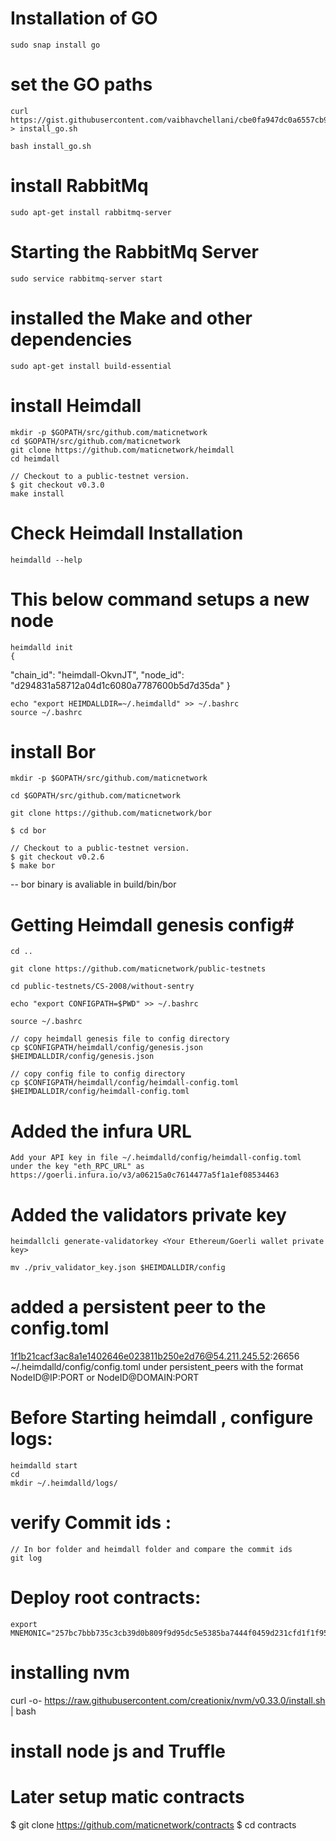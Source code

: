 # Installation of GO 

	sudo snap install go

# set the GO paths
	curl https://gist.githubusercontent.com/vaibhavchellani/cbe0fa947dc0a6557cb9583d081ff8ce/raw/d47b3df14ccffdd7a965e44c39fb5ec235360166/new.sh > install_go.sh

	bash install_go.sh

# install RabbitMq

	sudo apt-get install rabbitmq-server


# Starting the RabbitMq Server

	sudo service rabbitmq-server start

# installed the Make and other dependencies 

	sudo apt-get install build-essential

# install Heimdall

	mkdir -p $GOPATH/src/github.com/maticnetwork
	cd $GOPATH/src/github.com/maticnetwork
	git clone https://github.com/maticnetwork/heimdall
	cd heimdall

	// Checkout to a public-testnet version.
	$ git checkout v0.3.0
	make install

# Check Heimdall Installation 

	heimdalld --help

# This below command setups a new node

	heimdalld init
	{
  "chain_id": "heimdall-OkvnJT",
  "node_id": "d294831a58712a04d1c6080a7787600b5d7d35da"
}

	echo "export HEIMDALLDIR=~/.heimdalld" >> ~/.bashrc
	source ~/.bashrc

# install Bor

	mkdir -p $GOPATH/src/github.com/maticnetwork

	cd $GOPATH/src/github.com/maticnetwork

	git clone https://github.com/maticnetwork/bor

	$ cd bor

	// Checkout to a public-testnet version.
	$ git checkout v0.2.6
	$ make bor

-- bor binary is avaliable in build/bin/bor

# Getting Heimdall genesis config#
	cd ..

	git clone https://github.com/maticnetwork/public-testnets

	cd public-testnets/CS-2008/without-sentry

	echo "export CONFIGPATH=$PWD" >> ~/.bashrc

	source ~/.bashrc

	// copy heimdall genesis file to config directory
	cp $CONFIGPATH/heimdall/config/genesis.json  $HEIMDALLDIR/config/genesis.json

	// copy config file to config directory
	cp $CONFIGPATH/heimdall/config/heimdall-config.toml $HEIMDALLDIR/config/heimdall-config.toml

# Added the infura URL 
	Add your API key in file ~/.heimdalld/config/heimdall-config.toml under the key "eth_RPC_URL" as https://goerli.infura.io/v3/a06215a0c7614477a5f1a1ef08534463

# Added the validators private key
	heimdallcli generate-validatorkey <Your Ethereum/Goerli wallet private key>

	mv ./priv_validator_key.json $HEIMDALLDIR/config

# added a persistent peer to the config.toml
1f1b21cacf3ac8a1e1402646e023811b250e2d76@54.211.245.52:26656
~/.heimdalld/config/config.toml under persistent_peers with the format NodeID@IP:PORT or NodeID@DOMAIN:PORT


# Before Starting heimdall , configure logs:
	heimdalld start
	cd
	mkdir ~/.heimdalld/logs/

# verify Commit ids :
	// In bor folder and heimdall folder and compare the commit ids
	git log 

# Deploy root contracts:
	export MNEMONIC="257bc7bbb735c3cb39d0b809f9d95dc5e5385ba7444f0459d231cfd1f1f954ff"

# installing nvm 

curl -o- https://raw.githubusercontent.com/creationix/nvm/v0.33.0/install.sh | bash

# install node js and Truffle 

# Later setup matic contracts
$ git clone https://github.com/maticnetwork/contracts
$ cd contracts